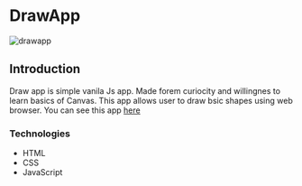 # DrawApp

![drawapp](https://github.com/MichalStuff/DrawApp/assets/87261327/1900583e-a12c-4f05-87d4-a75b9008e509)

## Introduction 
Draw app is simple vanila Js app. Made forem curiocity and willingnes to learn basics of Canvas. This app allows user to draw bsic shapes using web browser. You can see this app [here](https://michalstuff.github.io/DrawApp/)
### Technologies
* HTML
* CSS
* JavaScript

